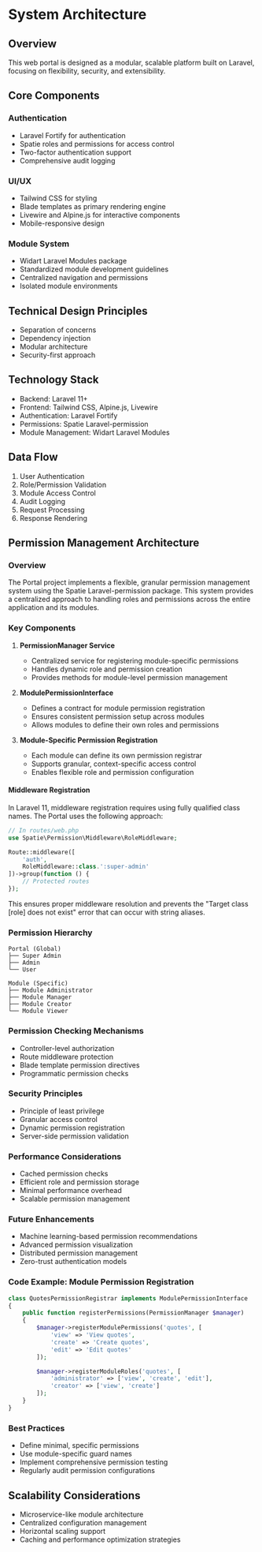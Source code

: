 # System Architecture

## Overview
This web portal is designed as a modular, scalable platform built on Laravel, focusing on flexibility, security, and extensibility.

## Core Components
### Authentication
- Laravel Fortify for authentication
- Spatie roles and permissions for access control
- Two-factor authentication support
- Comprehensive audit logging

### UI/UX
- Tailwind CSS for styling
- Blade templates as primary rendering engine
- Livewire and Alpine.js for interactive components
- Mobile-responsive design

### Module System
- Widart Laravel Modules package
- Standardized module development guidelines
- Centralized navigation and permissions
- Isolated module environments

## Technical Design Principles
- Separation of concerns
- Dependency injection
- Modular architecture
- Security-first approach

## Technology Stack
- Backend: Laravel 11+
- Frontend: Tailwind CSS, Alpine.js, Livewire
- Authentication: Laravel Fortify
- Permissions: Spatie Laravel-permission
- Module Management: Widart Laravel Modules

## Data Flow
1. User Authentication
2. Role/Permission Validation
3. Module Access Control
4. Audit Logging
5. Request Processing
6. Response Rendering

## Permission Management Architecture

### Overview
The Portal project implements a flexible, granular permission management system using the Spatie Laravel-permission package. This system provides a centralized approach to handling roles and permissions across the entire application and its modules.

### Key Components
1. **PermissionManager Service**
   - Centralized service for registering module-specific permissions
   - Handles dynamic role and permission creation
   - Provides methods for module-level permission management

2. **ModulePermissionInterface**
   - Defines a contract for module permission registration
   - Ensures consistent permission setup across modules
   - Allows modules to define their own roles and permissions

3. **Module-Specific Permission Registration**
   - Each module can define its own permission registrar
   - Supports granular, context-specific access control
   - Enables flexible role and permission configuration

#### Middleware Registration
In Laravel 11, middleware registration requires using fully qualified class names. The Portal uses the following approach:

```php
// In routes/web.php
use Spatie\Permission\Middleware\RoleMiddleware;

Route::middleware([
    'auth',
    RoleMiddleware::class.':super-admin'
])->group(function () {
    // Protected routes
});
```

This ensures proper middleware resolution and prevents the "Target class [role] does not exist" error that can occur with string aliases.

### Permission Hierarchy
```
Portal (Global)
├── Super Admin
├── Admin
└── User

Module (Specific)
├── Module Administrator
├── Module Manager
├── Module Creator
└── Module Viewer
```

### Permission Checking Mechanisms
- Controller-level authorization
- Route middleware protection
- Blade template permission directives
- Programmatic permission checks

### Security Principles
- Principle of least privilege
- Granular access control
- Dynamic permission registration
- Server-side permission validation

### Performance Considerations
- Cached permission checks
- Efficient role and permission storage
- Minimal performance overhead
- Scalable permission management

### Future Enhancements
- Machine learning-based permission recommendations
- Advanced permission visualization
- Distributed permission management
- Zero-trust authentication models

### Code Example: Module Permission Registration
```php
class QuotesPermissionRegistrar implements ModulePermissionInterface
{
    public function registerPermissions(PermissionManager $manager)
    {
        $manager->registerModulePermissions('quotes', [
            'view' => 'View quotes',
            'create' => 'Create quotes',
            'edit' => 'Edit quotes'
        ]);

        $manager->registerModuleRoles('quotes', [
            'administrator' => ['view', 'create', 'edit'],
            'creator' => ['view', 'create']
        ]);
    }
}
```

### Best Practices
- Define minimal, specific permissions
- Use module-specific guard names
- Implement comprehensive permission testing
- Regularly audit permission configurations

## Scalability Considerations
- Microservice-like module architecture
- Centralized configuration management
- Horizontal scaling support
- Caching and performance optimization strategies
